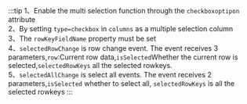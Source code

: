 :::tip
1、Enable the multi selection function through the `checkboxoptipon` attribute<br>
2、By setting `type=checkbox` in `columns` as a multiple selection column<br>
3、The `rowKeyFieldName` property must be set<br>
4、`selectedRowChange` is row change event. The event receives 3 parameters,`row`:Current row data,`isSelected`Whether the current row is selected,`selectedRowKeys` all the selected rowkeys.<br>
5、`selectedAllChange` is select all events. The event receives 2 parameters,`isSelected` whether to select all,
`selectedRowKeys` is all the selected rowkeys
:::
